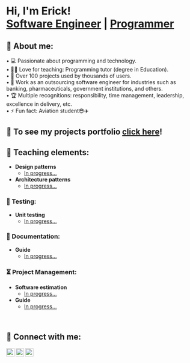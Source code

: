<h1>Hi, I'm Erick! <br/><a href="https://www.linkedin.com/in/ericarpiocv/">Software Engineer</a> | <a href="https://github.com/chaconcfdo">Programmer</a>

<h2>🥷 About me:</h2>

• 💻 Passionate about programming and technology. <br>
• 👨‍🏫 Love for teaching: Programming tutor (degree in Education).<br>
• 💯 Over 100 projects used by thousands of users.<br>
• 💼 Work as an outsourcing software engineer for industries such as banking, pharmaceuticals, government institutions, and others.<br>
• 🏆 Multiple recognitions: responsibility, time management, leadership, excellence in delivery, etc.<br>
• ⚡ Fun fact: Aviation student😎✈️<br>

<h2>🚀 To see my projects portfolio <a href="/project-portfolio">click here</a>!</h2>

<h2>🗼 Teaching elements:</h2>

- <b>Design patterns</b>
  - [In progress...](https://www.linkedin.com/in/ericarpiocv/)
- <b>Architecture patterns</b>
  - [In progress...](https://www.linkedin.com/in/ericarpiocv/)

<h3>🧪 Testing:</h3>

- <b>Unit testing</b>
  - [In progress...](https://www.linkedin.com/in/ericarpiocv/)

<h3>📜 Documentation:</h3>

- <b>Guide</b>
  - [In progress...](https://www.linkedin.com/in/ericarpiocv/)

<h3>⏳ Project Management:</h3>

- <b>Software estimation</b>
  - [In progress...](https://www.linkedin.com/in/ericarpiocv/)
- <b>Guide</b>
  - [In progress...](https://www.linkedin.com/in/ericarpiocv/)

<br>
<h2>🤳 Connect with me:</h2>

[<img align="left" alt="ErickCarpio | YouTube" width="22px" src="https://cdn.jsdelivr.net/npm/simple-icons@v3/icons/youtube.svg" />][youtube]
[<img align="left" alt="ErickCarpio | LinkedIn" width="22px" src="https://cdn.jsdelivr.net/npm/simple-icons@v3/icons/linkedin.svg" />][linkedin]
[<img align="left" alt="ErickCarpio | Gmail" width="22px" src="https://cdn.jsdelivr.net/npm/simple-icons@v3/icons/gmail.svg" />][gmail]

[youtube]: https://www.youtube.com/@erickcarpio6965
[gmail]: mailto:ecarcha@gmail.com
[linkedin]: https://www.linkedin.com/in/erickcarpiocv/


<!--
**chaconcfdo/chaconcfdo** is a ✨ _special_ ✨ repository because its `README.md` (this file) appears on your GitHub profile.

Here are some ideas to get you started:

- 🔭 I’m currently working on ...
- 🌱 I’m currently learning ...
- 👯 I’m looking to collaborate on ...
- 🤔 I’m looking for help with ...
- 💬 Ask me about ...
- 📫 How to reach me: ...
- 😄 Pronouns: ...
- ⚡ Fun fact: ...
-->
